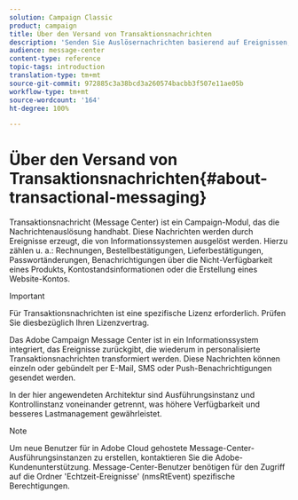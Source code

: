 ```yaml
---
solution: Campaign Classic
product: campaign
title: Über den Versand von Transaktionsnachrichten
description: 'Senden Sie Auslösernachrichten basierend auf Ereignissen, die von Informationssystemen generiert werden. '
audience: message-center
content-type: reference
topic-tags: introduction
translation-type: tm+mt
source-git-commit: 972885c3a38bcd3a260574bacbb3f507e11ae05b
workflow-type: tm+mt
source-wordcount: '164'
ht-degree: 100%

---
```



# Über den Versand von Transaktionsnachrichten{#about-transactional-messaging}

Transaktionsnachricht (Message Center) ist ein Campaign-Modul, das die Nachrichtenauslösung handhabt. Diese Nachrichten werden durch Ereignisse erzeugt, die von Informationssystemen ausgelöst werden. Hierzu zählen u. a.: Rechnungen, Bestellbestätigungen, Lieferbestätigungen, Passwortänderungen, Benachrichtigungen über die Nicht-Verfügbarkeit eines Produkts, Kontostandsinformationen oder die Erstellung eines Website-Kontos.

>[!IMPORTANT]
>
>Für Transaktionsnachrichten ist eine spezifische Lizenz erforderlich. Prüfen Sie diesbezüglich Ihren Lizenzvertrag.

Das Adobe Campaign Message Center ist in ein Informationssystem integriert, das Ereignisse zurückgibt, die wiederum in personalisierte Transaktionsnachrichten transformiert werden. Diese Nachrichten können einzeln oder gebündelt per E-Mail, SMS oder Push-Benachrichtigungen gesendet werden.

In der hier angewendeten Architektur sind Ausführungsinstanz und Kontrollinstanz voneinander getrennt, was höhere Verfügbarkeit und besseres Lastmanagement gewährleistet.

>[!NOTE]
>
>Um neue Benutzer für in Adobe Cloud gehostete Message-Center-Ausführungsinstanzen zu erstellen, kontaktieren Sie die Adobe-Kundenunterstützung. Message-Center-Benutzer benötigen für den Zugriff auf die Ordner &#39;Echtzeit-Ereignisse&#39; (nmsRtEvent) spezifische Berechtigungen.
